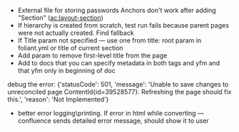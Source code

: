 * External file for storing passwords
Anchors don't work after adding "Section" (<ac:layout-section>)
* If hierarchy is created from scratch, test run fails because parent pages were not actually created. Find fallback
* If Title param not specified — use one from title: root param in foliant.yml or title of current section
* Add param to remove first-level title from the page
* Add to docs that you can specify metadata in both tags and yfm and that yfm only in beginning of doc

debug the error:
 {'statusCode': 501, 'message': 'Unable to save changes to unreconciled page ContentId{id=39528577}. Refreshing the page should fix this.', 'reason': 'Not Implemented'}

* better error logging\printing. If error in html while converting — confluence sends detailed error message, should show it to user